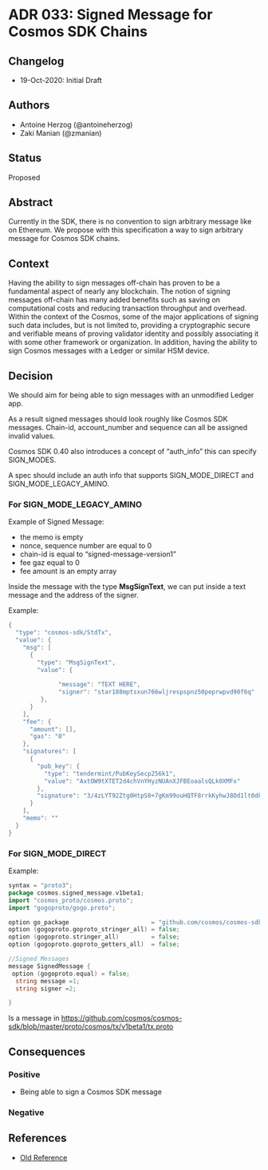 # ADR 033: Signed Message for Cosmos SDK Chains

## Changelog

- 19-Oct-2020: Initial Draft

## Authors

- Antoine Herzog (@antoineherzog)
- Zaki Manian (@zmanian)

## Status

Proposed

## Abstract

Currently in the SDK, there is no convention to sign arbitrary message like on Ethereum. We propose with this specification a way to sign arbitrary message for Cosmos SDK chains.

## Context

Having the ability to sign messages off-chain has proven to be a fundamental aspect of nearly any blockchain. The notion of signing messages off-chain has many added benefits such as saving on computational costs and reducing transaction throughput and overhead. Within the context of the Cosmos, some of the major applications of signing such data includes, but is not limited to, providing a cryptographic secure and verifiable means of proving validator identity and possibly associating it with some other framework or organization. In addition, having the ability to sign Cosmos messages with a Ledger or similar HSM device.

## Decision

We should aim for being able to sign messages with an unmodified Ledger app.

As a result signed messages should look roughly like Cosmos SDK messages. Chain-id, account_number and sequence can all be assigned invalid values.

Cosmos SDK 0.40 also introduces a concept of “auth_info” this can specify SIGN_MODES.

A spec should include an auth info that supports SIGN_MODE_DIRECT and SIGN_MODE_LEGACY_AMINO. 

### For SIGN_MODE_LEGACY_AMINO 

Example of Signed Message:
- the memo is empty
- nonce, sequence number are equal to 0 
- chain-id is equal to “signed-message-version1” 
- fee gaz equal to 0 
- fee amount is an empty array 

Inside the message with the type **MsgSignText**,  we can put inside a text message and the address of the signer.

Example:
```go
{
  "type": "cosmos-sdk/StdTx",
  "value": {
    "msg": [
      {
        "type": "MsgSignText",
        "value": {
          
              "message": "TEXT HERE",
              "signer": "star188mptsxun766wljrespspnz50peprwpvd90f6q"
      	 },        
      }
    ],
    "fee": {
      "amount": [],
      "gas": "0"
    },
    "signatures": [
      {
        "pub_key": {
          "type": "tendermint/PubKeySecp256k1",
          "value": "AxtOW9tXTET2d4chVnYHyzNUAnXJFBEoaalsQLk0XMFx"
        },
        "signature": "3/4zLYT92Ztg0HtpS0+7gKm99ouHQTF8rrkKyhwJ8Od1lt0dkLPAtHtA6NkiItOjJIcSGzLlVWA2e9N/CqOEFw=="
      }
    ],
    "memo": ""
  }
}
```

### For SIGN_MODE_DIRECT

Example:
```go
syntax = "proto3";
package cosmos.signed_message.v1beta1;
import "cosmos_proto/cosmos.proto";
import "gogoproto/gogo.proto";

option go_package                       = "github.com/cosmos/cosmos-sdk/x/signmsg/types";
option (gogoproto.goproto_stringer_all) = false;
option (gogoproto.stringer_all)         = false;
option (gogoproto.goproto_getters_all)  = false;

//Signed Messages
message SignedMessage {
 option (gogoproto.equal) = false;
  string message =1;
  string signer =2;

}
```

Is a message in https://github.com/cosmos/cosmos-sdk/blob/master/proto/cosmos/tx/v1beta1/tx.proto


## Consequences

### Positive

* Being able to sign a Cosmos SDK message 

### Negative




## References
- [Old Reference](https://docs.cosmos.network/master/spec/_ics/ics-030-signed-messages.html)